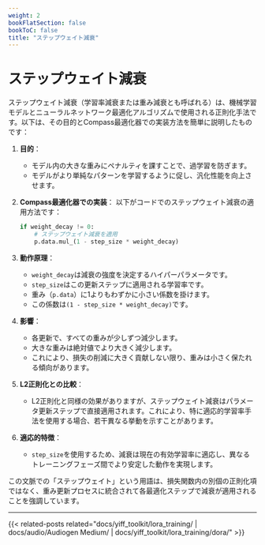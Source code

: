 ```yaml
---
weight: 2
bookFlatSection: false
bookToC: false
title: "ステップウェイト減衰"
---
```


<!--markdownlint-disable MD025 -->

# ステップウェイト減衰

ステップウェイト減衰（学習率減衰または重み減衰とも呼ばれる）は、機械学習モデルとニューラルネットワーク最適化アルゴリズムで使用される正則化手法です。以下は、その目的とCompass最適化器での実装方法を簡単に説明したものです：

1. **目的**：
   - モデル内の大きな重みにペナルティを課すことで、過学習を防ぎます。
   - モデルがより単純なパターンを学習するように促し、汎化性能を向上させます。

2. **Compass最適化器での実装**：
   以下がコードでのステップウェイト減衰の適用方法です：

   ```python
   if weight_decay != 0:
       # ステップウェイト減衰を適用
       p.data.mul_(1 - step_size * weight_decay)
   ```

3. **動作原理**：
   - `weight_decay`は減衰の強度を決定するハイパーパラメータです。
   - `step_size`はこの更新ステップに適用される学習率です。
   - 重み（`p.data`）に1よりもわずかに小さい係数を掛けます。
   - この係数は`(1 - step_size * weight_decay)`です。

4. **影響**：
   - 各更新で、すべての重みが少しずつ減少します。
   - 大きな重みは絶対値でより大きく減少します。
   - これにより、損失の削減に大きく貢献しない限り、重みは小さく保たれる傾向があります。

5. **L2正則化との比較**：
   - L2正則化と同様の効果がありますが、ステップウェイト減衰はパラメータ更新ステップで直接適用されます。これにより、特に適応的学習率手法を使用する場合、若干異なる挙動を示すことがあります。

6. **適応的特徴**：
   - `step_size`を使用するため、減衰は現在の有効学習率に適応し、異なるトレーニングフェーズ間でより安定した動作を実現します。

この文脈での「ステップウェイト」という用語は、損失関数内の別個の正則化項ではなく、重み更新プロセスに統合されて各最適化ステップで減衰が適用されることを強調しています。

---

{{< related-posts related="docs/yiff_toolkit/lora_training/ | docs/audio/Audiogen Medium/ | docs/yiff_toolkit/lora_training/dora/" >}}
